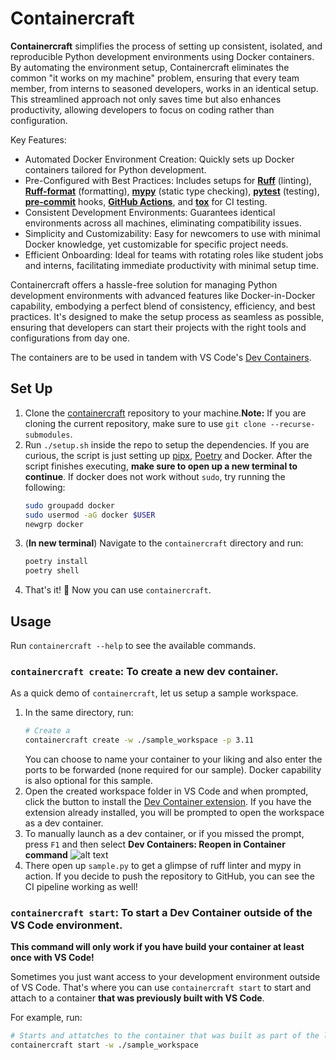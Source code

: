 # Containercraft
**Containercraft** simplifies the process of setting up consistent, isolated, and reproducible Python development environments using Docker containers. By automating the environment setup, Containercraft eliminates the common "it works on my machine" problem, ensuring that every team member, from interns to seasoned developers, works in an identical setup. This streamlined approach not only saves time but also enhances productivity, allowing developers to focus on coding rather than configuration.

Key Features:

- Automated Docker Environment Creation: Quickly sets up Docker containers tailored for Python development.
- Pre-Configured with Best Practices: Includes setups for [**Ruff**](https://github.com/astral-sh/ruff) (linting), [**Ruff-format**](https://github.com/astral-sh/ruff) (formatting), [**mypy**](https://github.com/python/mypy) (static type checking), [**pytest**](https://github.com/pytest-dev/pytest) (testing), [**pre-commit**](https://github.com/pre-commit/pre-commit) hooks, [**GitHub Actions**](https://docs.github.com/en/actions/learn-github-actions/understanding-github-actions), and [**tox**](https://github.com/tox-dev/tox) for CI testing.
- Consistent Development Environments: Guarantees identical environments across all machines, eliminating compatibility issues.
- Simplicity and Customizability: Easy for newcomers to use with minimal Docker knowledge, yet customizable for specific project needs.
- Efficient Onboarding: Ideal for teams with rotating roles like student jobs and interns, facilitating immediate productivity with minimal setup time.

Containercraft offers a hassle-free solution for managing Python development environments with advanced features like Docker-in-Docker capability, embodying a perfect blend of consistency, efficiency, and best practices. It's designed to make the setup process as seamless as possible, ensuring that developers can start their projects with the right tools and configurations from day one.

The containers are to be used in tandem with VS Code's [Dev Containers](https://code.visualstudio.com/docs/devcontainers/containers).

## Set Up
1. Clone the [containercraft](https://github.com/s1dharth-s/containercraft) repository to your machine.**Note:** If you are cloning the current repository, make sure to use `git clone --recurse-submodules`.
2. Run `./setup.sh` inside the repo to setup the dependencies. If you are curious, the script is just setting up [pipx](https://github.com/pypa/pipx), [Poetry](https://github.com/python-poetry/poetry) and Docker. After the script finishes executing, **make sure to open up a new terminal to continue**. If docker does not work without `sudo`, try running the following:
    ```bash
    sudo groupadd docker
    sudo usermod -aG docker $USER
    newgrp docker
    ```
3. (**In new terminal**) Navigate to the `containercraft` directory and run:
    ```bash
    poetry install
    poetry shell
    ```
4. That's it! :tada: Now you can use `containercraft`.

## Usage
Run `containercraft --help` to see the available commands.

### `containercraft create`: To create a new dev container.
As a quick demo of `containercraft`, let us setup a sample workspace.
1. In the same directory, run:
    ```bash
    # Create a
    containercraft create -w ./sample_workspace -p 3.11
    ```
    You can choose to name your container to your liking and also enter the ports to be forwarded (none required for our sample). Docker capability is also optional for this sample.
2. Open the created workspace folder in VS Code and when prompted, click the button to install the [Dev Container extension](https://marketplace.visualstudio.com/items?itemName=ms-vscode-remote.remote-containers). If you have the extension already installed, you will be prompted to open the workspace as a dev container.
3. To manually launch as a dev container, or if you missed the prompt, press `F1` and then select **Dev Containers: Reopen in Container command**
    ![alt text](images/image.png)
4. There open up `sample.py` to get a glimpse of ruff linter and mypy in action. If you decide to push the repository to GitHub, you can see the CI pipeline working as well!

### `containercraft start`: To start a Dev Container outside of the VS Code environment.
**This command will only work if you have build your container at least once with VS Code!**

Sometimes you just want access to your development environment outside of VS Code. That's where you can use `containercraft start` to start and attach to a container **that was previously built with VS Code**.

For example, run:
```bash
# Starts and attatches to the container that was built as part of the last example
containercraft start -w ./sample_workspace
```
